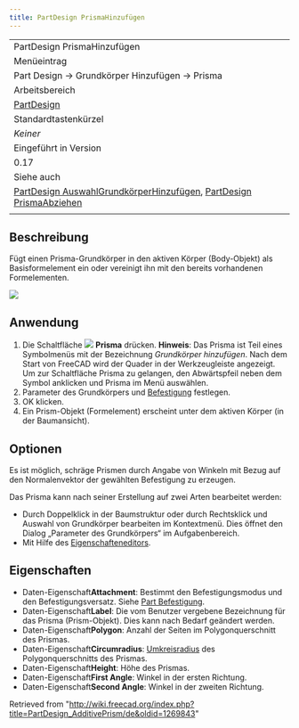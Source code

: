 ```yaml
---
title: PartDesign PrismaHinzufügen
---
```

|  |
| --- |
| PartDesign PrismaHinzufügen |
| Menüeintrag |
| Part Design → Grundkörper Hinzufügen → Prisma |
| Arbeitsbereich |
| [PartDesign](/PartDesign_Workbench/de "PartDesign Workbench/de") |
| Standardtastenkürzel |
| *Keiner* |
| Eingeführt in Version |
| 0.17 |
| Siehe auch |
| [PartDesign AuswahlGrundkörperHinzufügen](/PartDesign_CompPrimitiveAdditive/de "PartDesign CompPrimitiveAdditive/de"), [PartDesign PrismaAbziehen](/PartDesign_SubtractivePrism/de "PartDesign SubtractivePrism/de") |
|  |

## Beschreibung

Fügt einen Prisma-Grundkörper in den aktiven Körper (Body-Objekt) als Basisformelement ein oder vereinigt ihn mit den bereits vorhandenen Formelementen.

![](/images/PartDesign_AdditivePrism_example.png)

## Anwendung

1. Die Schaltfläche ![](/images/PartDesign_AdditivePrism.svg) **Prisma** drücken. **Hinweis**: Das Prisma ist Teil eines Symbolmenüs mit der Bezeichnung *Grundkörper hinzufügen*. Nach dem Start von FreeCAD wird der Quader in der Werkzeugleiste angezeigt. Um zur Schaltfläche Prisma zu gelangen, den Abwärtspfeil neben dem Symbol anklicken und Prisma im Menü auswählen.
2. Parameter des Grundkörpers und [Befestigung](/Part_EditAttachment/de "Part EditAttachment/de") festlegen.
3. OK klicken.
4. Ein Prism-Objekt (Formelement) erscheint unter dem aktiven Körper (in der Baumansicht).

## Optionen

Es ist möglich, schräge Prismen durch Angabe von Winkeln mit Bezug auf den Normalenvektor der gewählten Befestigung zu erzeugen.

Das Prisma kann nach seiner Erstellung auf zwei Arten bearbeitet werden:

* Durch Doppelklick in der Baumstruktur oder durch Rechtsklick und Auswahl von Grundkörper bearbeiten im Kontextmenü. Dies öffnet den Dialog „Parameter des Grundkörpers“ im Aufgabenbereich.
* Mit Hilfe des [Eigenschafteneditors](/Property_editor/de "Property editor/de").

## Eigenschaften

* Daten-Eigenschaft**Attachment**: Bestimmt den Befestigungsmodus und den Befestigungsversatz. Siehe [Part Befestigung](/Part_EditAttachment/de "Part EditAttachment/de").
* Daten-Eigenschaft**Label**: Die vom Benutzer vergebene Bezeichnung für das Prisma (Prism-Objekt). Dies kann nach Bedarf geändert werden.
* Daten-Eigenschaft**Polygon**: Anzahl der Seiten im Polygonquerschnitt des Prismas.
* Daten-Eigenschaft**Circumradius**: [Umkreisradius](https://de.wikipedia.org/wiki/Umkreis) des Polygonquerschnitts des Prismas.
* Daten-Eigenschaft**Height**: Höhe des Prismas.
* Daten-Eigenschaft**First Angle**: Winkel in der ersten Richtung.
* Daten-Eigenschaft**Second Angle**: Winkel in der zweiten Richtung.

Retrieved from "<http://wiki.freecad.org/index.php?title=PartDesign_AdditivePrism/de&oldid=1269843>"